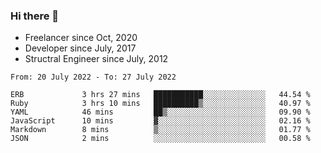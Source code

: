 ### Hi there 👋

- Freelancer since Oct, 2020
- Developer since July, 2017
- Structral Engineer since July, 2012

<!--START_SECTION:waka-->

```text
From: 20 July 2022 - To: 27 July 2022

ERB             3 hrs 27 mins   ███████████░░░░░░░░░░░░░░   44.54 %
Ruby            3 hrs 10 mins   ██████████▒░░░░░░░░░░░░░░   40.97 %
YAML            46 mins         ██▒░░░░░░░░░░░░░░░░░░░░░░   09.90 %
JavaScript      10 mins         ▓░░░░░░░░░░░░░░░░░░░░░░░░   02.16 %
Markdown        8 mins          ▒░░░░░░░░░░░░░░░░░░░░░░░░   01.77 %
JSON            2 mins          ░░░░░░░░░░░░░░░░░░░░░░░░░   00.58 %
```

<!--END_SECTION:waka-->
